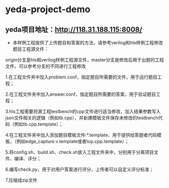 # yeda-project-demo

## yeda项目地址：http://118.31.188.115:8008/  

  - 本样例工程提供了上传题目和答案的方法，请参考verilog和hls样例工程修改题目工程源文件：  

  origin分支是hls和verilog样例工程源文件，master分支是修改后用于出题的工程文件，可以参考分支的不同进行工程修改  

  1.在工程文件夹中加入problem.conf，指定题目所需要的文件，用于运行题目工程；  

  2.在工程文件夹中加入answer.conf，指定题目所需要的答案，用于验证题目工程；  

  3.hls工程需要将源工程testbench的cpp文件进行适当修改，加入结果参数写入json文件相关的逻辑（例如tb.cpp），并新建模板文件保存未修改的testbench代码（例如tb.cpp.template）；  

  4.在工程文件夹中加入添加题目模板文件:*.template，用于提供给答题者代码模板，（例如edge_capture.v.template或者top.cpp.template）；   

  5.将config.sh、build.sh、check.sh放入工程文件夹中，分别用于分离项目文件、编译、评分；  

  6.编写check.py，用于对用户答案进行评分，上传者可以自定义评分标准；  

  7.压缩成zip文件  
